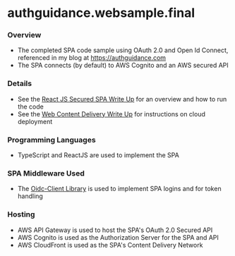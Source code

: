 # authguidance.websample.final

### Overview

* The completed SPA code sample using OAuth 2.0 and Open Id Connect, referenced in my blog at https://authguidance.com
* The SPA connects (by default) to AWS Cognito and an AWS secured API

### Details

* See the [React JS Secured SPA Write Up](https://authguidance.com/2019/04/08/how-to-run-the-react-js-spa/) for an overview and how to run the code
* See the [Web Content Delivery Write Up](https://authguidance.com/2018/12/02/spa-content-deployment/) for instructions on cloud deployment

### Programming Languages

* TypeScript and ReactJS are used to implement the SPA

### SPA Middleware Used

* The [Oidc-Client Library](https://github.com/IdentityModel/oidc-client-js) is used to implement SPA logins and for token handling

### Hosting

* AWS API Gateway is used to host the SPA's OAuth 2.0 Secured API
* AWS Cognito is used as the Authorization Server for the SPA and API
* AWS CloudFront is used as the SPA's Content Delivery Network

